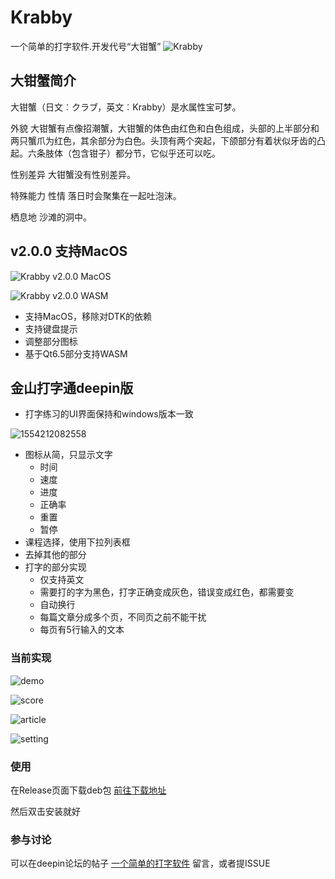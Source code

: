 # Krabby

一个简单的打字软件.开发代号“大钳蟹”
![Krabby](http://s1.52poke.wiki/wiki/thumb/a/a7/098Krabby.png/300px-098Krabby.png)
## 大钳蟹简介
大钳蟹（日文︰クラブ，英文︰Krabby）是水属性宝可梦。

外貌
大钳蟹有点像招潮蟹，大钳蟹的体色由红色和白色组成，头部的上半部分和两只蟹爪为红色，其余部分为白色。头顶有两个突起，下颌部分有着状似牙齿的凸起。六条肢体（包含钳子）都分节，它似乎还可以吃。

性别差异
大钳蟹没有性别差异。

特殊能力
性情
落日时会聚集在一起吐泡沫。

栖息地
沙滩的洞中。
## v2.0.0 支持MacOS

![Krabby v2.0.0 MacOS](http://cdn.pikachu.net.cn/project/Krabby/krabby_v2.0.0_macos_screenshot.png)

![Krabby v2.0.0 WASM](http://cdn.pikachu.net.cn/project/Krabby/krabby_v2.0.0_wasm_screenshot.png)

- 支持MacOS，移除对DTK的依赖
- 支持键盘提示
- 调整部分图标
- 基于Qt6.5部分支持WASM

## 金山打字通deepin版

- 打字练习的UI界面保持和windows版本一致

![1554212082558](https://img-blog.csdnimg.cn/20190403215627887.png)

- 图标从简，只显示文字
  - 时间
  - 速度
  - 进度
  - 正确率
  - 重置
  - 暂停
- 课程选择，使用下拉列表框
- 去掉其他的部分
- 打字的部分实现
  - 仅支持英文
  - 需要打的字为黑色，打字正确变成灰色，错误变成红色，都需要变
  - 自动换行
  - 每篇文章分成多个页，不同页之前不能干扰
  - 每页有5行输入的文本
  
### 当前实现
![demo](https://img-blog.csdnimg.cn/20190406212406814.png)

![score](https://img-blog.csdnimg.cn/20190407123805743.png)

![article](https://img-blog.csdnimg.cn/2019040721350423.png)

![setting](https://img-blog.csdnimg.cn/20190407213525447.png)

### 使用

在Release页面下载deb包 [前往下载地址](https://github.com/PikachuHy/Krabby/releases)

然后双击安装就好

### 参与讨论

可以在deepin论坛的帖子 [一个简单的打字软件](https://bbs.deepin.org/forum.php?mod=viewthread&tid=176472&extra=) 留言，或者提ISSUE

